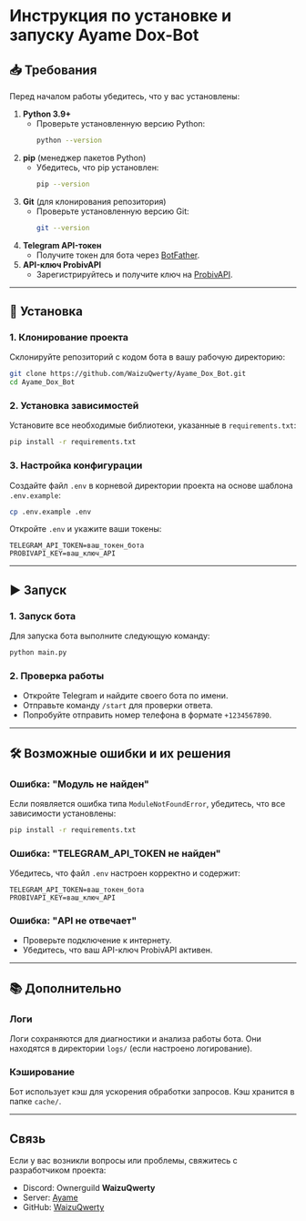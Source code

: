 
# Инструкция по установке и запуску Ayame Dox-Bot

## 📥 Требования

Перед началом работы убедитесь, что у вас установлены:

1. **Python 3.9+**
   - Проверьте установленную версию Python:
     ```bash
     python --version
     ```
2. **pip** (менеджер пакетов Python)
   - Убедитесь, что pip установлен:
     ```bash
     pip --version
     ```
3. **Git** (для клонирования репозитория)
   - Проверьте установленную версию Git:
     ```bash
     git --version
     ```
4. **Telegram API-токен**
   - Получите токен для бота через [BotFather](https://core.telegram.org/bots#botfather).
5. **API-ключ ProbivAPI**
   - Зарегистрируйтесь и получите ключ на [ProbivAPI](https://probivapi.com).

---

## 🚀 Установка

### 1. Клонирование проекта

Склонируйте репозиторий с кодом бота в вашу рабочую директорию:

```bash
git clone https://github.com/WaizuQwerty/Ayame_Dox_Bot.git
cd Ayame_Dox_Bot
```

### 2. Установка зависимостей

Установите все необходимые библиотеки, указанные в `requirements.txt`:

```bash
pip install -r requirements.txt
```

### 3. Настройка конфигурации

Создайте файл `.env` в корневой директории проекта на основе шаблона `.env.example`:

```bash
cp .env.example .env
```

Откройте `.env` и укажите ваши токены:

```
TELEGRAM_API_TOKEN=ваш_токен_бота
PROBIVAPI_KEY=ваш_ключ_API
```

---

## ▶️ Запуск

### 1. Запуск бота

Для запуска бота выполните следующую команду:

```bash
python main.py
```

### 2. Проверка работы

- Откройте Telegram и найдите своего бота по имени.
- Отправьте команду `/start` для проверки ответа.
- Попробуйте отправить номер телефона в формате `+1234567890`.

---

## 🛠️ Возможные ошибки и их решения

### Ошибка: "Модуль не найден"

Если появляется ошибка типа `ModuleNotFoundError`, убедитесь, что все зависимости установлены:

```bash
pip install -r requirements.txt
```

### Ошибка: "TELEGRAM_API_TOKEN не найден"

Убедитесь, что файл `.env` настроен корректно и содержит:

```
TELEGRAM_API_TOKEN=ваш_токен_бота
PROBIVAPI_KEY=ваш_ключ_API
```

### Ошибка: "API не отвечает"

- Проверьте подключение к интернету.
- Убедитесь, что ваш API-ключ ProbivAPI активен.

---

## 📚 Дополнительно

### Логи

Логи сохраняются для диагностики и анализа работы бота. Они находятся в директории `logs/` (если настроено логирование).

### Кэширование

Бот использует кэш для ускорения обработки запросов. Кэш хранится в папке `cache/`.

---

## Связь

Если у вас возникли вопросы или проблемы, свяжитесь с разработчиком проекта:

- Discord: Ownerguild **WaizuQwerty**
- Server: [Ayame](https://discord.gg/ayame)
- GitHub: [WaizuQwerty](https://github.com/WaizuQwerty)
